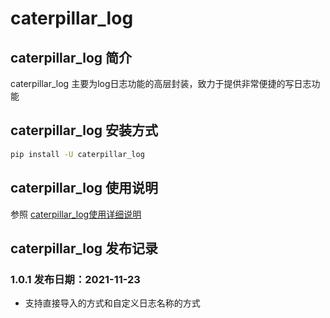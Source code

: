# caterpillar_log
## caterpillar_log 简介
caterpillar_log 主要为log日志功能的高层封装，致力于提供非常便捷的写日志功能

## caterpillar_log 安装方式
```bash
pip install -U caterpillar_log
```

## caterpillar_log 使用说明
参照 [caterpillar_log使用详细说明]()

## caterpillar_log 发布记录


### 1.0.1  发布日期：2021-11-23
* 支持直接导入的方式和自定义日志名称的方式